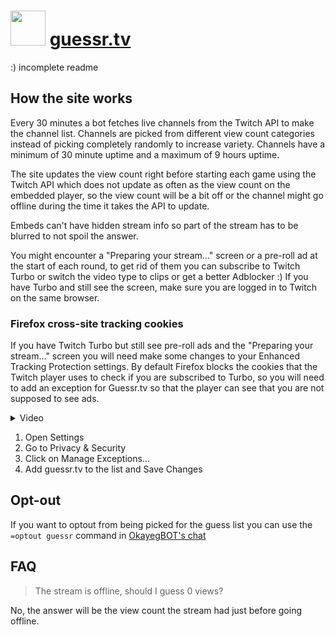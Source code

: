 # <img src="https://github.com/badoge/guessr.tv/assets/18620902/9f3b6cda-1f2f-4d29-9ddb-ad91c5ceb22c" width="56"> [guessr.tv](https://guessr.tv/)

:) incomplete readme

## How the site works

Every 30 minutes a bot fetches live channels from the Twitch API to make the channel list. Channels are picked from different view count categories instead of picking completely randomly to increase variety. Channels have a minimum of 30 minute uptime and a maximum of 9 hours uptime.

The site updates the view count right before starting each game using the Twitch API which does not update as often as the view count on the embedded player, so the view count will be a bit off or the channel might go offline during the time it takes the API to update.

Embeds can't have hidden stream info so part of the stream has to be blurred to not spoil the answer.

You might encounter a "Preparing your stream..." screen or a pre-roll ad at the start of each round, to get rid of them you can subscribe to Twitch Turbo or switch the video type to clips or get a better Adblocker :)
If you have Turbo and still see the screen, make sure you are logged in to Twitch on the same browser.

### Firefox cross-site tracking cookies

If you have Twitch Turbo but still see pre-roll ads and the "Preparing your stream..." screen you will need make some changes to your Enhanced Tracking Protection settings. By default Firefox blocks the cookies that the Twitch player uses to check if you are subscribed to Turbo, so you will need to add an exception for Guessr.tv so that the player can see that you are not supposed to see ads.

<details>
<summary>Video</summary>
  <video src="https://github.com/badoge/guessr.tv/assets/18620902/aa2ce208-09cd-4798-b59d-b3bbed64bca6.mp4" /> 
</details>
    
1. Open Settings
2. Go to Privacy & Security
3. Click on Manage Exceptions...
4. Add guessr.tv to the list and Save Changes

## Opt-out

If you want to optout from being picked for the guess list you can use the `=optout guessr` command in [OkayegBOT's chat](https://www.twitch.tv/popout/okayegbot/chat?popout=)

## FAQ

> The stream is offline, should I guess 0 views?

No, the answer will be the view count the stream had just before going offline.
